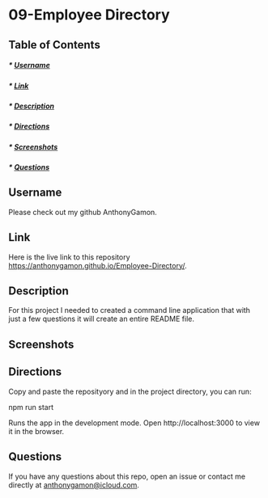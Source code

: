 # 09-Employee Directory

## Table of Contents
##### * [Username](#username)
##### * [Link](#link)
##### * [Description](#description)
##### * [Directions](#directions)
##### * [Screenshots](#screenshots)
##### * [Questions](#questions)

## Username
Please check out my github AnthonyGamon.

## Link
Here is the live link to this repository https://anthonygamon.github.io/Employee-Directory/.

## Description
For this project I needed to created a command line application that with just a few questions it will create an entire README file.

## Screenshots

## Directions
Copy and paste the reposityory and in the project directory, you can run:

npm run start

Runs the app in the development mode.
Open http://localhost:3000 to view it in the browser.

## Questions
If you have any questions about this repo, open an issue or contact me directly at anthonygamon@icloud.com. 